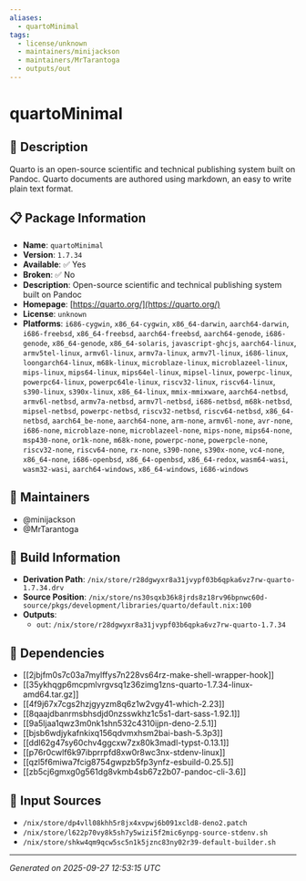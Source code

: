 ```yaml
---
aliases:
  - quartoMinimal
tags:
  - license/unknown
  - maintainers/minijackson
  - maintainers/MrTarantoga
  - outputs/out
---
```


# quartoMinimal

## 📝 Description

Quarto is an open-source scientific and technical publishing system built on Pandoc.
Quarto documents are authored using markdown, an easy to write plain text format.


## 📋 Package Information

- **Name**: `quartoMinimal`
- **Version**: `1.7.34`
- **Available**: ✅ Yes
- **Broken**: ✅ No
- **Description**: Open-source scientific and technical publishing system built on Pandoc
- **Homepage**: [https://quarto.org/](https://quarto.org/)
- **License**: `unknown`
- **Platforms**: `i686-cygwin`, `x86_64-cygwin`, `x86_64-darwin`, `aarch64-darwin`, `i686-freebsd`, `x86_64-freebsd`, `aarch64-freebsd`, `aarch64-genode`, `i686-genode`, `x86_64-genode`, `x86_64-solaris`, `javascript-ghcjs`, `aarch64-linux`, `armv5tel-linux`, `armv6l-linux`, `armv7a-linux`, `armv7l-linux`, `i686-linux`, `loongarch64-linux`, `m68k-linux`, `microblaze-linux`, `microblazeel-linux`, `mips-linux`, `mips64-linux`, `mips64el-linux`, `mipsel-linux`, `powerpc-linux`, `powerpc64-linux`, `powerpc64le-linux`, `riscv32-linux`, `riscv64-linux`, `s390-linux`, `s390x-linux`, `x86_64-linux`, `mmix-mmixware`, `aarch64-netbsd`, `armv6l-netbsd`, `armv7a-netbsd`, `armv7l-netbsd`, `i686-netbsd`, `m68k-netbsd`, `mipsel-netbsd`, `powerpc-netbsd`, `riscv32-netbsd`, `riscv64-netbsd`, `x86_64-netbsd`, `aarch64_be-none`, `aarch64-none`, `arm-none`, `armv6l-none`, `avr-none`, `i686-none`, `microblaze-none`, `microblazeel-none`, `mips-none`, `mips64-none`, `msp430-none`, `or1k-none`, `m68k-none`, `powerpc-none`, `powerpcle-none`, `riscv32-none`, `riscv64-none`, `rx-none`, `s390-none`, `s390x-none`, `vc4-none`, `x86_64-none`, `i686-openbsd`, `x86_64-openbsd`, `x86_64-redox`, `wasm64-wasi`, `wasm32-wasi`, `aarch64-windows`, `x86_64-windows`, `i686-windows`
## 👥 Maintainers

- @minijackson
- @MrTarantoga


## 🔧 Build Information

- **Derivation Path**: `/nix/store/r28dgwyxr8a31jvypf03b6qpka6vz7rw-quarto-1.7.34.drv`
- **Source Position**: `/nix/store/ns30sqxb36k8jrds8z18rv96bpnwc60d-source/pkgs/development/libraries/quarto/default.nix:100`
- **Outputs**:
  - `out`:  `/nix/store/r28dgwyxr8a31jvypf03b6qpka6vz7rw-quarto-1.7.34`

## 🔗 Dependencies

- [[2jbjfm0s7c03a7mylffys7n228vs64rz-make-shell-wrapper-hook]]
- [[35ykhqgp6mcpmlvrgvsq1z36zimg1zns-quarto-1.7.34-linux-amd64.tar.gz]]
- [[4f9j67x7cgs2hzjgyyzm8q6z1w2vgy41-which-2.23]]
- [[8qaajdbanrmsbhsdjd0nzsswkhz1c5s1-dart-sass-1.92.1]]
- [[9a5ljaa1qwz3m0nk1shn532c4310ijpn-deno-2.5.1]]
- [[bjsb6wdjykafnkixq156qdvmxhsm2bai-bash-5.3p3]]
- [[ddl62g47sy60chv4ggcxw7zx80k3madl-typst-0.13.1]]
- [[p76r0cwlf6k97ibprrpfd8xw0r8wc3nx-stdenv-linux]]
- [[qzl5f6miwa7fcig8754gwpzb5fp3ynfz-esbuild-0.25.5]]
- [[zb5cj6gmxg0g561dg8vkmb4sb67z2b07-pandoc-cli-3.6]]

## 📁 Input Sources

- `/nix/store/dp4vll08khh5r8jx4xvpwj6b091xcld8-deno2.patch`
- `/nix/store/l622p70vy8k5sh7y5wizi5f2mic6ynpg-source-stdenv.sh`
- `/nix/store/shkw4qm9qcw5sc5n1k5jznc83ny02r39-default-builder.sh`

---
*Generated on 2025-09-27 12:53:15 UTC*
